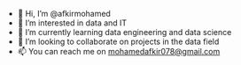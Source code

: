 - 👋 Hi, I’m @afkirmohamed
- 👀 I’m interested in data and IT
- 🌱 I’m currently learning data engineering and data science
- 💞️ I’m looking to collaborate on projects in the data field
- 📫 You can reach me on mohamedafkir078@gmail.com
